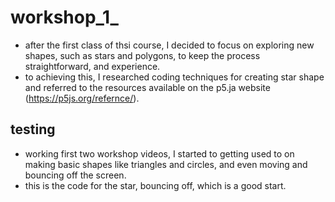 # workshop_1_

* after the first class of thsi course, I decided to focus on exploring new shapes, such as stars and polygons, to keep the process straightforward, and experience. 
* to achieving this, I researched coding techniques for creating star shape and referred to the resources available on the p5.ja website (https://p5js.org/refernce/).

## testing

* working first two workshop videos, I started to getting used to on making basic shapes like triangles and circles, and even moving and bouncing off the screen.
* this is the code for the star, bouncing off, which is a good start. 

